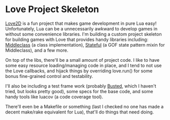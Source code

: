 # Love Project Skeleton

[Love2D](https://love2d.org/) is a fun project that makes game development in
pure Lua easy! Unfortunately, Lua can be a unnecessarily awkward to develop
games in without some convenience libraries. I'm building a custom project
skeleton for building games with Love that provides handy libraries including:
[Middleclass](https://github.com/kikito/middleclass) (a class implementation),
[Stateful](https://github.com/kikito/stateful.lua) (a GOF state pattern mixin
for Middleclass), and a few more.

On top of the libs, there'll be a small amount of project code. I like to have
some easy resource loading/managing code in place, and I tend to not use the 
Love callbacks, and hijack things by overriding love.run() for some bonus
fine-grained control and testability.

I'll also be including a test frame work (probably
[Busted](https://github.com/Olivine-Labs/busted), which I haven't tried, but
looks pretty good), some specs for the base code, and some handy tools like
luacov (a code coverage tool).

There'll even be a Makefile or something (last I checked no one has made a 
decent make/rake equivalent for Lua), that'll do things that need doing.

